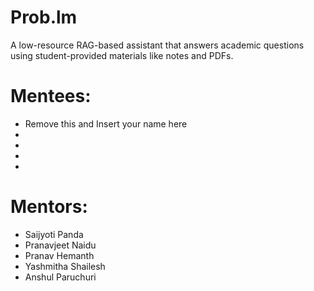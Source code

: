 # Prob.lm

A low-resource RAG-based assistant that answers academic questions using student-provided materials like notes and PDFs.

# Mentees:

- Remove this and Insert your name here
-
-
-
-

# Mentors:

- Saijyoti Panda
- Pranavjeet Naidu
- Pranav Hemanth
- Yashmitha Shailesh
- Anshul Paruchuri
